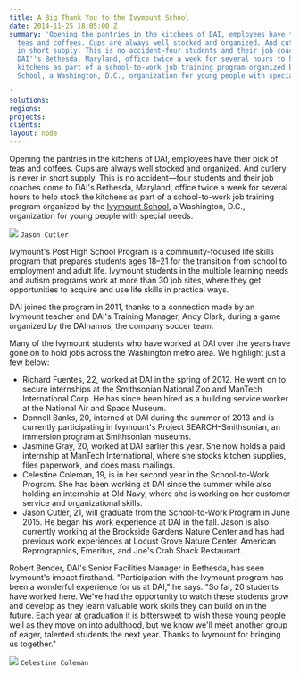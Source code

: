 ```yaml
---
title: A Big Thank You to the Ivymount School
date: 2014-11-25 18:05:00 Z
summary: 'Opening the pantries in the kitchens of DAI, employees have their pick of
  teas and coffees. Cups are always well stocked and organized. And cutlery is never
  in short supply. This is no accident—four students and their job coaches come to
  DAI''s Bethesda, Maryland, office twice a week for several hours to help stock the
  kitchens as part of a school-to-work job training program organized by the Ivymount
  School, a Washington, D.C., organization for young people with special needs.

'
solutions: 
regions: 
projects: 
clients: 
layout: node
---
```


Opening the pantries in the kitchens of DAI, employees have their pick of teas and coffees. Cups are always well stocked and organized. And cutlery is never in short supply. This is no accident—four students and their job coaches come to DAI's Bethesda, Maryland, office twice a week for several hours to help stock the kitchens as part of a school-to-work job training program organized by the [Ivymount School][1], a Washington, D.C., organization for young people with special needs.

![][2]
`Jason Cutler`

Ivymount's Post High School Program is a community-focused life skills program that prepares students ages 18­–21 for the transition from school to employment and adult life. Ivymount students in the multiple learning needs and autism programs work at more than 30 job sites, where they get opportunities to acquire and use life skills in practical ways.

DAI joined the program in 2011, thanks to a connection made by an Ivymount teacher and DAI's Training Manager, Andy Clark, during a game organized by the DAInamos, the company soccer team.

Many of the Ivymount students who have worked at DAI over the years have gone on to hold jobs across the Washington metro area. We highlight just a few below:

* Richard Fuentes, 22, worked at DAI in the spring of 2012. He went on to secure internships at the Smithsonian National Zoo and ManTech International Corp. He has since been hired as a building service worker at the National Air and Space Museum.
* Donnell Banks, 20, interned at DAI during the summer of 2013 and is currently participating in Ivymount's Project SEARCH–Smithsonian, an immersion program at Smithsonian museums.
* Jasmine Gray, 20, worked at DAI earlier this year. She now holds a paid internship at ManTech International, where she stocks kitchen supplies, files paperwork, and does mass mailings.
* Celestine Coleman, 19, is in her second year in the School-to-Work Program. She has been working at DAI since the summer while also holding an internship at Old Navy, where she is working on her customer service and organizational skills.
* Jason Cutler, 21, will graduate from the School-to-Work Program in June 2015. He began his work experience at DAI in the fall. Jason is also currently working at the Brookside Gardens Nature Center and has had previous work experiences at Locust Grove Nature Center, American Reprographics, Emeritus, and Joe's Crab Shack Restaurant.      

Robert Bender, DAI's Senior Facilities Manager in Bethesda, has seen Ivymount's impact firsthand. "Participation with the Ivymount program has been a wonderful experience for us at DAI," he says. "So far, 20 students have worked here. We've had the opportunity to watch these students grow and develop as they learn valuable work skills they can build on in the future.  Each year at graduation it is bittersweet to wish these young people well as they move on into adulthood, but we know we'll meet another group of eager, talented students the next year. Thanks to Ivymount for bringing us together."

![][3]
`Celestine Coleman`

[1]: http://www.ivymount.org/
[2]: /assets/images/news/Jason.jpg
[3]: /assets/images/news/celestine.jpg
